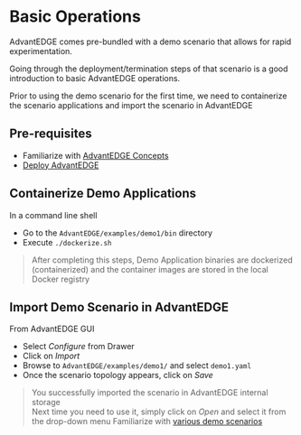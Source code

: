 # Basic Operations
AdvantEDGE comes pre-bundled with a demo scenario that allows for rapid experimentation.

Going through the deployment/termination steps of that scenario is a good introduction to basic AdvantEDGE operations.

Prior to using the demo scenario for the first time, we need to containerize the scenario applications and import the scenario in AdvantEDGE

## Pre-requisites
- Familiarize with [AdvantEDGE Concepts](../concepts.md)
- [Deploy AdvantEDGE](../deploy.md)

## Containerize Demo Applications
In a command line shell
- Go to the `AdvantEDGE/examples/demo1/bin` directory
- Execute `./dockerize.sh`

> After completing this steps, Demo Application binaries are dockerized (containerized) and the container images are stored in the local Docker registry

## Import Demo Scenario in AdvantEDGE
From AdvantEDGE GUI
- Select _Configure_ from Drawer
- Click on _Import_
- Browse to `AdvantEDGE/examples/demo1/` and select `demo1.yaml`
- Once the scenario topology appears, click on _Save_

> You successfully imported the scenario in AdvantEDGE internal storage <br>Next time you need to use it, simply click on _Open_ and select it from the drop-down menu
> Familiarize with [various demo scenarios](../../examples/README.md)

